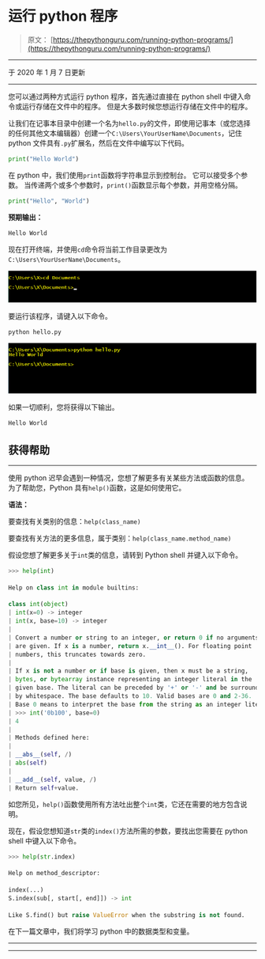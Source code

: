 # 运行 python 程序

> 原文： [https://thepythonguru.com/running-python-programs/](https://thepythonguru.com/running-python-programs/)

* * *

于 2020 年 1 月 7 日更新

* * *

您可以通过两种方式运行 python 程序，首先通过直接在 python shell 中键入命令或运行存储在文件中的程序。 但是大多数时候您想运行存储在文件中的程序。

让我们在记事本目录中创建一个名为`hello.py`的文件，即使用记事本（或您选择的任何其他文本编辑器）创建一个`C:\Users\YourUserName\Documents`，记住 python 文件具有`.py`扩展名，然后在文件中编写以下代码。

```py
print("Hello World")

```

在 python 中，我们使用`print`函数将字符串显示到控制台。 它可以接受多个参数。 当传递两个或多个参数时，`print()`函数显示每个参数，并用空格分隔。

```py
print("Hello", "World")

```

**预期输出：**

```py
Hello World

```

现在打开终端，并使用`cd`命令将当前工作目录更改为`C:\Users\YourUserName\Documents`。

![CHANGE-CURRENT-WORKING-DIRECTORY.png](img/a221810ac323791d4ac671449aa078e1.png)

要运行该程序，请键入以下命令。

```py
python hello.py

```

![RUNNING-HELLO-WORLD-PROGRAM.png](img/6113451b01106e8adff5df5b50e8d069.png)

如果一切顺利，您将获得以下输出。

```py
Hello World

```

## 获得帮助

* * *

使用 python 迟早会遇到一种情况，您想了解更多有关某些方法或函数的信息。 为了帮助您，Python 具有`help()`函数，这是如何使用它。

**语法：**

要查找有关类别的信息：`help(class_name)`

要查找有关方法的更多信息，属于类别：`help(class_name.method_name)`

假设您想了解更多关于`int`类的信息，请转到 Python shell 并键入以下命令。

```py
>>> help(int)

Help on class int in module builtins:

class int(object)
| int(x=0) -> integer
| int(x, base=10) -> integer
|
| Convert a number or string to an integer, or return 0 if no arguments
| are given. If x is a number, return x.__int__(). For floating point
| numbers, this truncates towards zero.
|
| If x is not a number or if base is given, then x must be a string,
| bytes, or bytearray instance representing an integer literal in the
| given base. The literal can be preceded by '+' or '-' and be surrounded
| by whitespace. The base defaults to 10. Valid bases are 0 and 2-36.
| Base 0 means to interpret the base from the string as an integer literal.
| >>> int('0b100', base=0)
| 4
|
| Methods defined here:
|
| __abs__(self, /)
| abs(self)
|
| __add__(self, value, /)
| Return self+value.

```

如您所见，`help()`函数使用所有方法吐出整个`int`类，它还在需要的地方包含说明。

现在，假设您想知道`str`类的`index()`方法所需的参数，要找出您需要在 python shell 中键入以下命令。

```py
>>> help(str.index)

Help on method_descriptor:

index(...)
S.index(sub[, start[, end]]) -> int

Like S.find() but raise ValueError when the substring is not found.

```

在下一篇文章中，我们将学习 python 中的数据类型和变量。

* * *

* * *